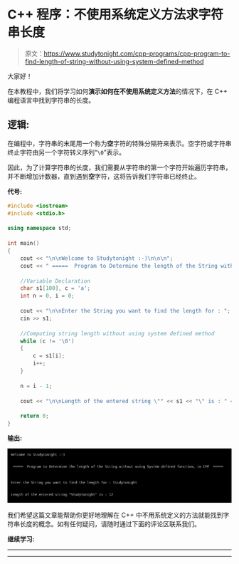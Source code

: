 # C++ 程序：不使用系统定义方法求字符串长度

> 原文：<https://www.studytonight.com/cpp-programs/cpp-program-to-find-length-of-string-without-using-system-defined-method>

大家好！

在本教程中，我们将学习如何**演示如何在不使用系统定义方法**的情况下，在 C++ 编程语言中找到字符串的长度。

## 逻辑:

在编程中，字符串的末尾用一个称为**空**字符的特殊分隔符来表示。空字符或字符串终止字符由另一个字符转义序列“`\0`”表示。

因此，为了计算字符串的长度，我们需要从字符串的第一个字符开始遍历字符串，并不断增加计数器，直到遇到**空**字符，这将告诉我们字符串已经终止。

**代号:**

```cpp
#include <iostream>
#include <stdio.h>

using namespace std;

int main()
{
    cout << "\n\nWelcome to Studytonight :-)\n\n\n";
    cout << " =====  Program to Determine the length of the String without using System defined function, in CPP  ===== \n\n";

    //Variable Declaration
    char s1[100], c = 'a';
    int n = 0, i = 0;

    cout << "\n\nEnter the String you want to find the length for : ";
    cin >> s1;

    //Computing string length without using system defined method
    while (c != '\0')
    {
        c = s1[i];
        i++;
    }

    n = i - 1;

    cout << "\n\nLength of the entered string \"" << s1 << "\" is : " << n << "\n\n\n";

    return 0;
} 
```

**输出:**

![C++ string length](img/0d2b9fc3ad850ff5ffd216cd00580112.png)

我们希望这篇文章能帮助你更好地理解在 C++ 中不用系统定义的方法就能找到字符串长度的概念。如有任何疑问，请随时通过下面的评论区联系我们。

**继续学习:**

* * *

* * *